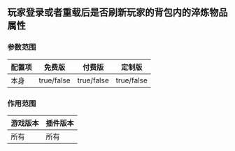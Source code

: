 ## 玩家登录或者重载后是否刷新玩家的背包内的淬炼物品属性

### 参数范围

| 配置项 | 免费版        | 付费版        | 定制版        |
|-----|------------|------------|------------|
| 本身  | true/false | true/false | true/false |

### 作用范围

| 游戏版本 | 插件版本 |
|------|------|
| 所有   | 所有   |

